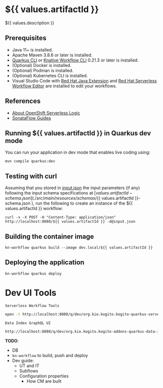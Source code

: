 # ${{ values.artifactId }}

${{ values.description }}

## Prerequisites
* Java 11+ is installed.
* Apache Maven 3.8.6 or later is installed.
* [Quarkus CLI](https://quarkus.io/guides/cli-tooling) or [Knative Workflow CLI](https://kiegroup.github.io/kogito-docs/serverlessworkflow/latest/testing-and-troubleshooting/kn-plugin-workflow-overview.html) 0.21.3 or later is installed.
* (Optional) Docker is installed.
* (Optional) Podman is installed.
* (Optional) Kubernetes CLI is installed.
* Visual Studio Code with [Red Hat Java Extension](https://marketplace.visualstudio.com/items?itemName=redhat.java) and 
[Red Hat Serverless Workflow Editor](https://marketplace.visualstudio.com/items?itemName=redhat.vscode-extension-serverless-workflow-editor) 
are installed to edit your workflows.

## References
* [About OpenShift Serverless Logic](https://openshift-knative.github.io/docs/docs/latest/serverless-logic/about.html)
* [SonataFlow Guides](https://kiegroup.github.io/kogito-docs/serverlessworkflow/latest/index.html)

## Running ${{ values.artifactId }} in Quarkus dev mode
You can run your application in dev mode that enables live coding using:

```shell script
mvn compile quarkus:dev
```

## Testing with curl
Assuming that you stored in [input.json](./input.json) the input parameters (if any) following the input schema specifications at
[${{ values.artifactId }}-schema.json](./src/main/resources/schemas/${{ values.artifactId }}-schema.json ), run the following to create an
instance of the ${{ values.artifactId }} workflow:
```shell script
curl -v -X POST -H "Content-Type: application/json" http://localhost:8080/${{ values.artifactId }} -d@input.json
```

## Building the container image
```shell script
kn-workflow quarkus build --image dev.local/${{ values.artifactId }}
```

## Deploying the application
```shell script
kn-workflow quarkus deploy
```

# Dev UI Tools
`Serverless Workflow Tools`
```bash
open -t http://localhost:8080/q/dev/org.kie.kogito.kogito-quarkus-serverless-workflow-devui/workflowInstances
```

`Data Index GraphQL UI`
```bash
http://localhost:8080/q/dev/org.kie.kogito.kogito-addons-quarkus-data-index-inmemory/dataindex
```

**TODO**:
* DB
* `kn-workflow` to build, push and deploy
* Dev guide: 
  * UT and IT
  * Subflows
  * Configuration properties
    * How CM are built